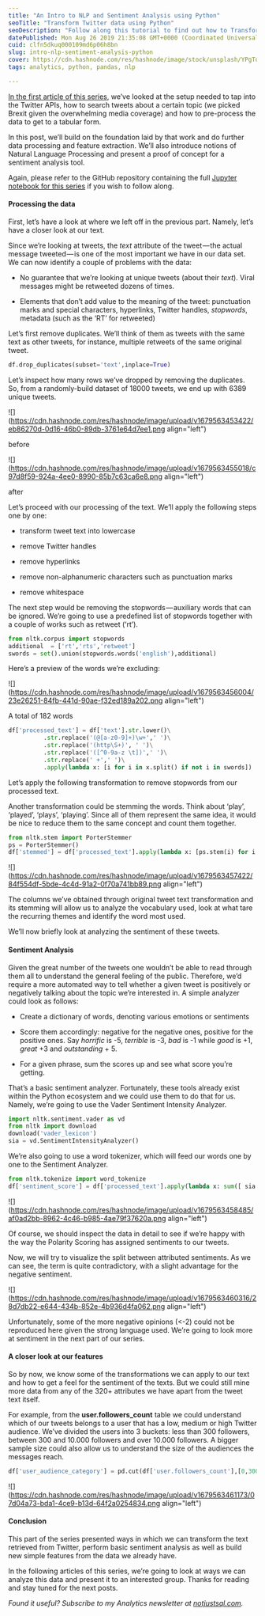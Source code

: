 ```yaml
---
title: "An Intro to NLP and Sentiment Analysis using Python"
seoTitle: "Transform Twitter data using Python"
seoDescription: "Follow along this tutorial to find out how to Transform Twitter data using Python and Pandas"
datePublished: Mon Aug 26 2019 21:35:08 GMT+0000 (Coordinated Universal Time)
cuid: clfn5dkuq000109md6p06h8bn
slug: intro-nlp-sentiment-analysis-python
cover: https://cdn.hashnode.com/res/hashnode/image/stock/unsplash/YPgTovTiUv4/upload/acde73dbfcfeb196587934b6ffcf7370.jpeg
tags: analytics, python, pandas, nlp

---
```


[In the first article of this series](https://hashnode.com/post/clfn50hh2000809mg50geg9hh), we’ve looked at the setup needed to tap into the Twitter APIs, how to search tweets about a certain topic (we picked Brexit given the overwhelming media coverage) and how to pre-process the data to get to a tabular form.

In this post, we’ll build on the foundation laid by that work and do further data processing and feature extraction. We’ll also introduce notions of Natural Language Processing and present a proof of concept for a sentiment analysis tool.

Again, please refer to the GitHub repository containing the full [Jupyter notebook for this series](https://github.com/cnstlungu/incubator/tree/master/Python/Exploring%20Twitter%20Data%20using%20Python) if you wish to follow along.

#### Processing the data

First, let’s have a look at where we left off in the previous part. Namely, let’s have a closer look at our text.

Since we’re looking at tweets, the *text* attribute of the tweet — the actual message tweeted — is one of the most important we have in our data set. We can now identify a couple of problems with the data:

* No guarantee that we’re looking at unique tweets (about their *text*). Viral messages might be retweeted dozens of times.
    
* Elements that don’t add value to the meaning of the tweet: punctuation marks and special characters, hyperlinks, Twitter handles, *stopwords*, metadata (such as the ‘RT’ for retweeted)
    

Let’s first remove duplicates. We’ll think of them as tweets with the same text as other tweets, for instance, multiple retweets of the same original tweet.

```python
df.drop_duplicates(subset='text',inplace=True)
```

Let’s inspect how many rows we’ve dropped by removing the duplicates. So, from a randomly-build dataset of 18000 tweets, we end up with 6389 unique tweets.

![](https://cdn.hashnode.com/res/hashnode/image/upload/v1679563453422/eb86270d-0d16-46b0-89db-3761e64d7ee1.png align="left")

before

![](https://cdn.hashnode.com/res/hashnode/image/upload/v1679563455018/c97d8f59-924a-4ee0-8990-85b7c63ca6e8.png align="left")

after

Let’s proceed with our processing of the text. We’ll apply the following steps one by one:

* transform tweet text into lowercase
    
* remove Twitter handles
    
* remove hyperlinks
    
* remove non-alphanumeric characters such as punctuation marks
    
* remove whitespace
    

The next step would be removing the stopwords — auxiliary words that can be ignored. We’re going to use a predefined list of stopwords together with a couple of works such as retweet (‘rt’).

```python
from nltk.corpus import stopwords
additional  = ['rt','rts','retweet']
swords = set().union(stopwords.words('english'),additional)
```

Here’s a preview of the words we’re excluding:

![](https://cdn.hashnode.com/res/hashnode/image/upload/v1679563456004/23e26251-84fb-441d-90ae-f32ed189a202.png align="left")

A total of 182 words

```python
df['processed_text'] = df['text'].str.lower()\
          .str.replace('(@[a-z0-9]+)\w+',' ')\
          .str.replace('(http\S+)', ' ')\
          .str.replace('([^0-9a-z \t])',' ')\
          .str.replace(' +',' ')\
          .apply(lambda x: [i for i in x.split() if not i in swords])
```

Let’s apply the following transformation to remove stopwords from our processed text.

Another transformation could be stemming the words. Think about ‘play’, ‘played’, ‘plays’, ‘playing’. Since all of them represent the same idea, it would be nice to reduce them to the same concept and count them together.

```python
from nltk.stem import PorterStemmer
ps = PorterStemmer()
df['stemmed'] = df['processed_text'].apply(lambda x: [ps.stem(i) for i in x if i != ''])
```

![](https://cdn.hashnode.com/res/hashnode/image/upload/v1679563457422/84f554df-5bde-4c4d-91a2-0f70a741bb89.png align="left")

The columns we’ve obtained through original tweet text transformation and its stemming will allow us to analyze the vocabulary used, look at what tare the recurring themes and identify the word most used.

We’ll now briefly look at analyzing the sentiment of these tweets.

#### Sentiment Analysis

Given the great number of the tweets one wouldn’t be able to read through them all to understand the general feeling of the public. Therefore, we’d require a more automated way to tell whether a given tweet is positively or negatively talking about the topic we’re interested in. A simple analyzer could look as follows:

* Create a dictionary of words, denoting various emotions or sentiments
    
* Score them accordingly: negative for the negative ones, positive for the positive ones. Say *horrific* is -5, *terrible* is -3, *bad* is -1 while *good* is +1, *great* +3 and *outstanding* + 5.
    
* For a given phrase, sum the scores up and see what score you’re getting.
    

That’s a basic sentiment analyzer. Fortunately, these tools already exist within the Python ecosystem and we could use them to do that for us. Namely, we’re going to use the Vader Sentiment Intensity Analyzer.

```python
import nltk.sentiment.vader as vd
from nltk import download
download('vader_lexicon')
sia = vd.SentimentIntensityAnalyzer()
```

We’re also going to use a word tokenizer, which will feed our words one by one to the Sentiment Analyzer.

```python
from nltk.tokenize import word_tokenize
df['sentiment_score'] = df['processed_text'].apply(lambda x: sum([ sia.polarity_scores(i)['compound'] for i in word_tokenize( ' '.join(x) )]) )
```

![](https://cdn.hashnode.com/res/hashnode/image/upload/v1679563458485/af0ad2bb-8962-4c46-b985-4ae79f37620a.png align="left")

Of course, we should inspect the data in detail to see if we’re happy with the way the Polarity Scoring has assigned sentiments to our tweets.

Now, we will try to visualize the split between attributed sentiments. As we can see, the term is quite contradictory, with a slight advantage for the negative sentiment.

![](https://cdn.hashnode.com/res/hashnode/image/upload/v1679563460316/28d7db22-e644-434b-852e-4b936d4fa062.png align="left")

Unfortunately, some of the more negative opinions (&lt;-2) could not be reproduced here given the strong language used. We’re going to look more at sentiment in the next part of our series.

#### A closer look at our features

So by now, we know some of the transformations we can apply to our text and how to get a feel for the sentiment of the texts. But we could still mine more data from any of the 320+ attributes we have apart from the tweet text itself.

For example, from the **user.followers\_count** table we could understand which of our tweets belongs to a user that has a low, medium or high Twitter audience. We’ve divided the users into 3 buckets: less than 300 followers, between 300 and 10.000 followers and over 10.000 followers. A bigger sample size could also allow us to understand the size of the audiences the messages reach.

```python
df['user_audience_category'] = pd.cut(df['user.followers_count'],[0,300,10000,999999999],include_lowest=True,labels=['small','medium','wide'])
```

![](https://cdn.hashnode.com/res/hashnode/image/upload/v1679563461173/07d04a73-bda1-4ce9-b13d-64f2a0254834.png align="left")

#### Conclusion

This part of the series presented ways in which we can transform the text retrieved from Twitter, perform basic sentiment analysis as well as build new simple features from the data we already have.

In the following articles of this series, we’re going to look at ways we can analyze this data and present it to an interested group. Thanks for reading and stay tuned for the next posts.

*Found it useful? Subscribe to my Analytics newsletter at* [*notjustsql.com*](https://www.notjustsql.com)*.*